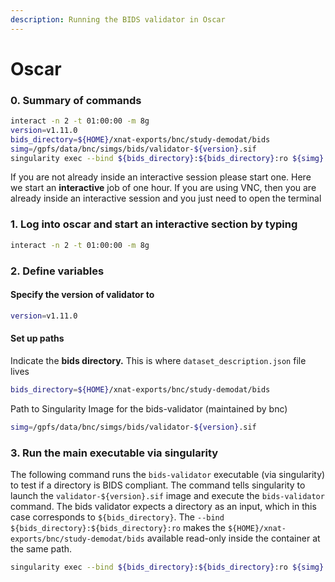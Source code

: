 ```yaml
---
description: Running the BIDS validator in Oscar
---
```


# Oscar

### 0. Summary of commands

```bash
interact -n 2 -t 01:00:00 -m 8g
version=v1.11.0
bids_directory=${HOME}/xnat-exports/bnc/study-demodat/bids
simg=/gpfs/data/bnc/simgs/bids/validator-${version}.sif
singularity exec --bind ${bids_directory}:${bids_directory}:ro ${simg} \bids-validator ${bids_directory}1. Start interactive session
```

If you are not already inside an interactive session please start one. Here we start an **interactive** job of one hour. If you are using VNC, then you are already inside an interactive session and you just need to open the terminal

### 1. Log into oscar and start an interactive section by typing

```bash
interact -n 2 -t 01:00:00 -m 8g
```

### 2. Define variables

#### Specify the version of validator to

```bash
version=v1.11.0
```

#### Set up paths

Indicate the **bids directory.** This is where `dataset_description.json` file lives

```bash
bids_directory=${HOME}/xnat-exports/bnc/study-demodat/bids
```

Path to Singularity Image for the bids-validator (maintained by bnc)

```bash
simg=/gpfs/data/bnc/simgs/bids/validator-${version}.sif
```

### 3. Run the main executable via singularity

The following command runs the `bids-validator` executable (via singularity) to test if a directory is BIDS compliant. The command tells singularity to launch the `validator-${version}.sif` image and execute the `bids-validator` command. The bids validator expects a directory as an input, which in this case corresponds to `${bids_directory}`. The `--bind ${bids_directory}:${bids_directory}:ro` makes the `${HOME}/xnat-exports/bnc/study-demodat/bids` available read-only inside the container at the same path.&#x20;

```bash
singularity exec --bind ${bids_directory}:${bids_directory}:ro ${simg} \bids-validator ${bids_directory}
```


